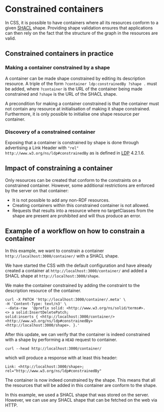 # Constrained containers

In CSS, it is possible to have containers where all its resources conform to a given [SHACL](https://www.w3.org/TR/shacl/) shape.
Providing shape validation ensures that applications can then rely on the fact that 
the structure of the graph in the resources are valid.

## Constrained containers in practice

### Making a container constrained by a shape

A container can be made shape constrained by editing its description resource.
A triple of the form `?container ldp:constrainedBy ?shape .` must be added,
where `?container` is the URL of the container being made constrained and `?shape` is the URL of the SHACL shape.

A precondition for making a container constrained is that the container must not contain any resource at initialisation of making it shape constrained.
Furthermore, it is only possible to initialise one shape resource per container.

### Discovery of a constrained container

Exposing that a container is constrained by shape is done through advertising a Link Header
with `"rel"` `http://www.w3.org/ns/ldp#constrainedBy` as is defined in [LDP](https://www.w3.org/TR/ldp/) 4.2.1.6.

## Impact of constraining a container

Only resources can be created that conform to the constraints on a constrained container.
However, some additional restrictions are enforced by the server on that container:

* It is not possible to add any non-RDF resources.
* Creating containers within this constrained container is not allowed.
* Requests that results into a resource where no targetClasses from the shape are present are prohibited and will thus produce an error.

## Example of a workflow on how to constrain a container

In this example, we want to constrain a container `http://localhost:3000/container/` with a SHACL shape.

We have started the CSS with the default configuration and have already created a container at `http://localhost:3000/container/`
and added a SHACL shape at `http://localhost:3000/shape`.

We make the container constrained by adding the constraint to the description resource of the container.

```shell
curl -X PATCH 'http://localhost:3000/container/.meta' \
-H 'Content-Type: text/n3' \
--data-raw  '@prefix solid: <http://www.w3.org/ns/solid/terms#>.
<> a solid:InsertDeletePatch;
solid:inserts { <http://localhost:3000/container/> <http://www.w3.org/ns/ldp#constrainedBy> <http://localhost:3000/shape>. }.'
```

After this update, we can verify that the container is indeed constrained with a shape by
performing a `HEAD` request to container.

```curl
curl --head http://localhost:3000/container/ 
```
which will produce a response with at least this header:

```HTTP
Link: <http://localhost:3000/shape>; rel="http://www.w3.org/ns/ldp#constrainedBy"
```

The container is now indeed constrained by the shape. 
This means that all the resources that will be added in this container are conform to the shape.

In this example, we used a SHACL shape that was stored on the server. 
However, we can use any SHACL shape that can be fetched on the web via HTTP.
